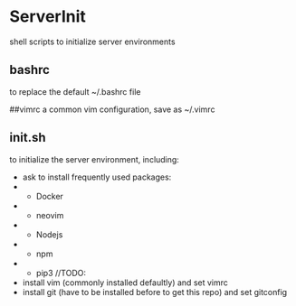 # ServerInit
shell scripts to initialize server environments

## bashrc
to replace the default ~/.bashrc file

##vimrc
a common vim configuration, save as ~/.vimrc

## init.sh
to initialize the server environment, including:
- ask to install frequently used packages:
- - Docker
- - neovim
- - Nodejs
- - npm
- - pip3
//TODO: 
- install vim (commonly installed defaultly) and set vimrc
- install git (have to be installed before to get this repo) and set gitconfig 
